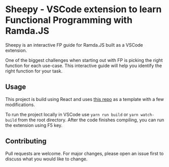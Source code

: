 # Sheepy - VSCode extension to learn Functional Programming with Ramda.JS

Sheepy is an interactive FP guide for Ramda.JS built as a VSCode extension. 

One of the biggest challenges when starting out with FP is picking the right function for each use-case. This interactive guide will help you identify the right function for your task.


## Usage
This project is build using React and uses [this repo](https://github.com/rebornix/vscode-webview-react) as a template with a few modifications.

To run the project locally in VSCode use `yarn run build` or `yarn watch-build` from the root directory. After the code finishes compiling, you can run the extension using F5 key.

## Contributing
Pull requests are welcome. For major changes, please open an issue first to discuss what you would like to change.
